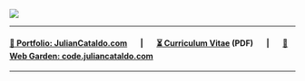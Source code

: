 ![](https://www.juliancataldo.com/projet/entropicity/main_gallery/Entropicity-TheMan-JulianCataldo-CNek--w1024px.jpg)

---

####  [🔗  Portfolio: JulianCataldo.com](https://www.juliancataldo.com/)       |       **[⏳  Curriculum Vitae](./CV.pdf)** (PDF)       |       [🌱  Web Garden: code.juliancataldo.com](https://code.juliancataldo.com)



<!--
---

```
      |         | _)                    ___|         |           |      |
      |  |   |  |  |   _` |  __ \      |       _` |  __|   _` |  |   _` |   _ \
  \   |  |   |  |  |  (   |  |   |     |      (   |  |    (   |  |  (   |  (   |
 \___/  \__,_| _| _| \__,_| _|  _|    \____| \__,_| \__| \__,_| _| \__,_| \___/
```
-->

---
 

